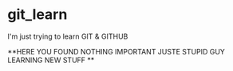 # git_learn
I'm just trying to learn GIT &amp; GITHUB

**HERE YOU FOUND NOTHING IMPORTANT JUSTE STUPID GUY LEARNING NEW STUFF **
